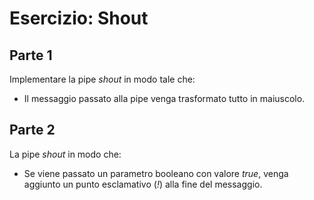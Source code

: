 # Esercizio: Shout

## Parte 1

Implementare la pipe _shout_ in modo tale che:

- Il messaggio passato alla pipe venga trasformato tutto in maiuscolo.

## Parte 2

La pipe _shout_ in modo che:

- Se viene passato un parametro booleano con valore _true_, venga aggiunto un punto esclamativo (_!_) alla fine del messaggio.
